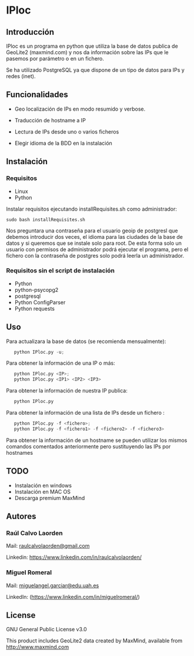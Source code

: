 # IPloc

## Introducción

IPloc es un programa en python que utiliza la base de datos publica de GeoLite2 (maxmind.com) y nos da información sobre las IPs que le pasemos por parámetro o en un fichero.

Se ha utilizado PostgreSQL ya que dispone de un tipo de datos para IPs y redes (inet).

## Funcionalidades
* Geo localización de IPs en modo resumido y verbose.

* Traducción de hostname a IP

* Lectura de IPs desde uno o varios ficheros

* Elegir idioma de la BDD en la instalación

## Instalación
### Requisitos
* Linux
* Python

Instalar requisitos ejecutando installRequisites.sh como administrador:

`sudo bash installRequisites.sh`

Nos preguntara una contraseña para el usuario geoip de postgresl que debemos introducir dos veces, el idioma para las ciudades de la base de datos y si queremos que se instale solo para root. De esta forma solo un usuario con permisos de administrador podrá ejecutar el programa, pero el fichero con la contraseña de postgres solo podrá leerla un administrador.

### Requisitos sin el script de instalación
* Python
* python-psycopg2
* postgresql
* Python ConfigParser
* Python requests

## Uso

Para actualizara la base de datos (se recomienda mensualmente):
```python
   python IPloc.py -u;
```

Para obtener la información de una IP o más:
```python
   python IPloc.py <IP>;
   python IPloc.py <IP1> <IP2> <IP3>
```

Para obtener la información de nuestra IP publica:
```python
   python IPloc.py
```

Para obtener la información de una lista de IPs desde un fichero :
```python
   python IPloc.py -f <fichero>;
   python IPloc.py -f <fichero1> -f <fichero2> -f <fichero3>
```

Para obtener la información de un hostname se pueden utilizar los mismos comandos comentados anteriormente pero sustituyendo las IPs por hostnames

## TODO
* Instalación en windows
* Instalación en MAC OS
* Descarga premium MaxMind

## Autores

### Raúl Calvo Laorden

Mail: raulcalvolaorden@gmail.com

Linkedin: https://www.linkedin.com/in/raulcalvolaorden/

### Miguel Romeral

Mail: miguelangel.garciar@edu.uah.es

LinkedIn: (https://www.linkedin.com/in/miguelromeral/)

## License

GNU General Public License v3.0

This product includes GeoLite2 data created by MaxMind, available from
<a href="http://www.maxmind.com">http://www.maxmind.com</a>
